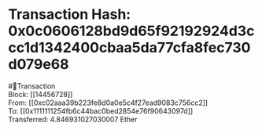 
Transaction Hash: 0x0c0606128bd9d65f92192924d3ccc1d1342400cbaa5da77cfa8fec730d079e68
====================================================================================
  
#💸Transaction  
Block: [[14456728]]  
From: [[0xc02aaa39b223fe8d0a0e5c4f27ead9083c756cc2]]  
To: [[0x1111111254fb6c44bac0bed2854e76f90643097d]]  
Transferred: 4.846931027030007 Ether